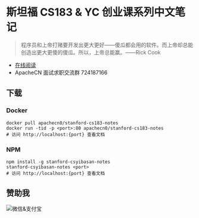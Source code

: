 # 斯坦福 CS183 & YC 创业课系列中文笔记

> 程序员和上帝打赌要开发出更大更好——傻瓜都会用的软件。而上帝却总能创造出更大更傻的傻瓜。所以，上帝总能赢。——Rick Cook

+   [在线阅读](http://cs183.flygon.net)
+   ApacheCN 面试求职交流群 724187166
## 下载

### Docker

```
docker pull apachecn0/stanford-cs183-notes
docker run -tid -p <port>:80 apachecn0/stanford-cs183-notes
# 访问 http://localhost:{port} 查看文档
```

### NPM

```
npm install -g stanford-csyibasan-notes
stanford-csyibasan-notes <port>
# 访问 http://localhost:{port} 查看文档
```

## 赞助我

<img src="https://img-blog.csdnimg.cn/20200112005920729.png" alt="微信&支付宝" />
